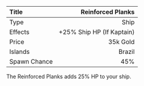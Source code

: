 |Title        | Reinforced Planks        
|:-|-:
|Type         | Ship                    
|Effects      | +25% Ship HP (If Kaptain)
|Price        | 35k Gold    
|Islands      | Brazil 
|Spawn Chance | 45%                          

The Reinforced Planks adds 25% HP to your ship.
